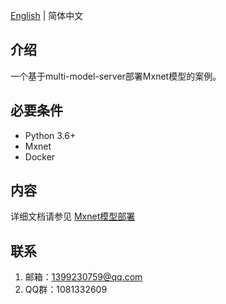 [English](readme.md) | 简体中文

## 介绍

一个基于multi-model-server部署Mxnet模型的案例。

## 必要条件

- Python 3.6+
- Mxnet
- Docker

## 内容

详细文档请参见 [Mxnet模型部署](https://www.yuque.com/docs/share/ee4d35bd-9b59-4c95-8f2e-0bbf08beed56) 

## 联系

1. 邮箱：1399230759@qq.com
2. QQ群：1081332609